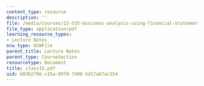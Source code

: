 ```yaml
---
content_type: resource
description: ''
file: /media/courses/15-535-business-analysis-using-financial-statements-spring-2003/68362706c15a097874085d17a67ac354_class15.pdf
file_type: application/pdf
learning_resource_types:
- Lecture Notes
ocw_type: OCWFile
parent_title: Lecture Notes
parent_type: CourseSection
resourcetype: Document
title: class15.pdf
uid: 68362706-c15a-0978-7408-5d17a67ac354
---
```

